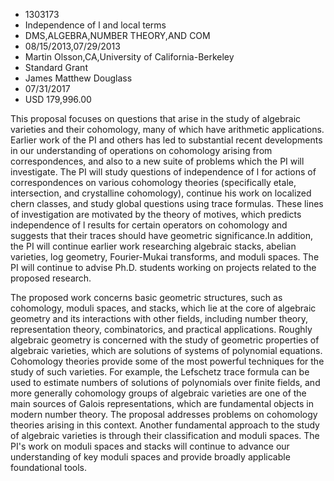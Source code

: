 
* 1303173
* Independence of l and local terms
* DMS,ALGEBRA,NUMBER THEORY,AND COM
* 08/15/2013,07/29/2013
* Martin Olsson,CA,University of California-Berkeley
* Standard Grant
* James Matthew Douglass
* 07/31/2017
* USD 179,996.00

This proposal focuses on questions that arise in the study of algebraic
varieties and their cohomology, many of which have arithmetic applications.
Earlier work of the PI and others has led to substantial recent developments in
our understanding of operations on cohomology arising from correspondences, and
also to a new suite of problems which the PI will investigate. The PI will study
questions of independence of l for actions of correspondences on various
cohomology theories (specifically etale, intersection, and crystalline
cohomology), continue his work on localized chern classes, and study global
questions using trace formulas. These lines of investigation are motivated by
the theory of motives, which predicts independence of l results for certain
operators on cohomology and suggests that their traces should have geometric
significance.In addition, the PI will continue earlier work researching
algebraic stacks, abelian varieties, log geometry, Fourier-Mukai transforms, and
moduli spaces. The PI will continue to advise Ph.D. students working on projects
related to the proposed research.

The proposed work concerns basic geometric structures, such as cohomology,
moduli spaces, and stacks, which lie at the core of algebraic geometry and its
interactions with other fields, including number theory, representation theory,
combinatorics, and practical applications. Roughly algebraic geometry is
concerned with the study of geometric properties of algebraic varieties, which
are solutions of systems of polynomial equations. Cohomology theories provide
some of the most powerful techniques for the study of such varieties. For
example, the Lefschetz trace formula can be used to estimate numbers of
solutions of polynomials over finite fields, and more generally cohomology
groups of algebraic varieties are one of the main sources of Galois
representations, which are fundamental objects in modern number theory. The
proposal addresses problems on cohomology theories arising in this context.
Another fundamental approach to the study of algebraic varieties is through
their classification and moduli spaces. The PI's work on moduli spaces and
stacks will continue to advance our understanding of key moduli spaces and
provide broadly applicable foundational tools.
